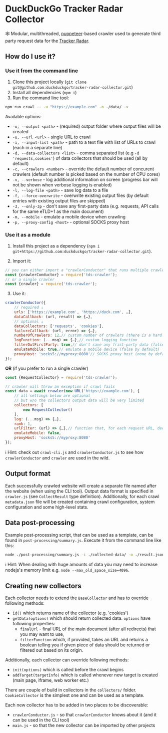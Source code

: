 # DuckDuckGo Tracker Radar Collector
🕸 Modular, multithreaded, [puppeteer](https://github.com/GoogleChrome/puppeteer)-based crawler used to generate third party request data for the [Tracker Radar](https://github.com/duckduckgo/tracker-radar).

## How do I use it?

### Use it from the command line

1. Clone this project locally (`git clone git@github.com:duckduckgo/tracker-radar-collector.git`)
2. Install all dependencies (`npm i`)
3. Run the command line tool:

```sh
npm run crawl -- -u "https://example.com" -o ./data/ -v
```

Available options:

- `-o, --output <path>` - (required) output folder where output files will be created
- `-u, --url <url>` - single URL to crawl
- `-i, --input-list <path>` - path to a text file with list of URLs to crawl (each in a separate line)
- `-d, --data-collectors <list>` - comma separated list (e.g `-d 'requests,cookies'`) of data collectors that should be used (all by default)
- `-c, --crawlers <number>` - override the default number of concurent crawlers (default number is picked based on the number of CPU cores)
- `-v, --verbose` - log additional information on screen (progress bar will not be shown when verbose logging is enabled)
- `-l, --log-file <path>` - save log data to a file
- `-f, --force-overwrite` - overwrite existing output files (by default entries with existing output files are skipped)
- `-3, --only-3p` - don't save any first-party data (e.g. requests, API calls for the same eTLD+1 as the main document)
- `-m, --mobile` - emulate a mobile device when crawling
- `-p, --proxy-config <host>` - optional SOCKS proxy host

### Use it as a module

1. Install this project as a dependency (`npm i git+https://github.com:duckduckgo/tracker-radar-collector.git`).

2. Import it:

```js
// you can either import a "crawlerConductor" that runs multiple crawlers for you
const {crawlerConductor} = require('tds-crawler');
// or a single crawler
const {crawler} = require('tds-crawler');
```

3. Use it:

```js
crawlerConductor({
    // required ↓
    urls: ['https://example.com', 'https://duck.com', …],
    dataCallback: (url, result) => {…},
    // optional ↓
    dataCollectors: ['requests', 'cookies'],
    failureCallback: (url, error) => {…},
    numberOfCrawlers: 12,// custom number of crawlers (there is a hard limit of 38 though)
    logFunction: (...msg) => {…},// custom logging function
    filterOutFirstParty: true,// don't save any frist-party data (false by default)
    emulateMobile: true,// emulate a mobile device (false by default)
    proxyHost: 'socks5://myproxy:8080'// SOCKS proxy host (none by default)
});
```

**OR** (if you prefer to run a single crawler)

```js
const {RequestCollector} = require('tds-crawler');

// crawler will throw an exception if crawl fails
const data = await crawler(new URL('https://example.com'), {
    // all settings below are optional
    // but w/o the collectors output data will be very limited
    collectors: [
        new RequestCollector()
    ],
    log: (...msg) => {…},
    rank: 1,
    urlFilter: (url) => {…},// function that, for each request URL, decides if its data should be stored or not
    emulateMobile: false,
    proxyHost: 'socks5://myproxy:8080'
});
```

ℹ️ Hint: check out `crawl-cli.js` and `crawlerConductor.js` to see how `crawlerConductor` and `crawler` are used in the wild.

## Output format

Each successfully crawled website will create a separate file named after the website (when using the CLI tool). Output data format is specified in `crawler.js` (see `CollectResult` type definition).
Additionally, for each crawl `metadata.json` file will be created containing crawl configuration, system configuration and some high-level stats. 

## Data post-processing

Example post-processing script, that can be used as a template, can be found in `post-processing/summary.js`. Execute it from the command line like this:

```sh
node ./post-processing/summary.js -i ./collected-data/ -o ./result.json
```

ℹ️ Hint: When dealing with huge amounts of data you may need to increase nodejs's memory limit e.g. `node --max_old_space_size=4096`.

## Creating new collectors

Each collector needs to extend the `BaseCollector` and has to override following methods:

- `id()` which returns name of the collector (e.g. 'cookies')
- `getData(options)` which should return collected data. `options` have following properties:
    - `finalUrl` - final URL of the main document (after all redirects) that you may want to use,
    - `filterFunction` which, if provided, takes an URL and returns a boolean telling you if given piece of data should be returned or filtered out based on its origin.

Additionally, each collector can override following methods:

- `init(options)` which is called before the crawl begins
- `addTarget(targetInfo)` which is called whenever new target is created (main page, iframe, web worker etc.)

There are couple of build in collectors in the `collectors/` folder. `CookieCollector` is the simplest one and can be used as a template.

Each new collector has to be added in two places to be discoverable:
- `crawlerConductor.js` - so that `crawlerConductor` knows about it (and it can be used in the CLI tool)
- `main.js` - so that the new collector can be imported by other projects
